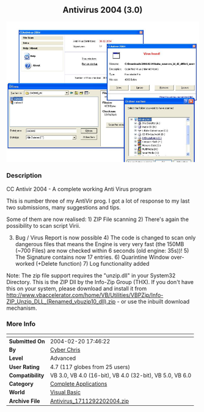 ﻿<div align="center">

## Antivirus 2004 \(3\.0\)

<img src="PIC200422204117134.JPG">
</div>

### Description

CC Antivir 2004 - A complete working Anti Virus program

This is number three of my AntiVir prog. I got a lot of response to my last two submissions, many suggestions and tips.

Some of them are now realised: 1) ZIP File scanning 2) There's again the possibility to scan script Virii.

3) Bug / Virus Report is now possible 4) The code is changed to scan only dangerous files that means the Engine is very very fast (the 150MB (~700 Files) are now checked within 6 seconds (old engine: 35s))! 5) The Signature contains now 17 entries. 6) Quarintine Window over-worked (+Delete function) 7) Log functionality added

Note: The zip file support requires the "unzip.dll" in your System32 Directory. This is the ZIP Dll by the Info-Zip Group (THX). If you don't have this on your system, please download and install it from  http://www.vbaccelerator.com/home/VB/Utilities/VBPZip/Info-ZIP_Unzip_DLL_(Renamed_vbuzip10_dll).zip - or use the inbuilt download mechanism.
 
### More Info
 


<span>             |<span>
---                |---
**Submitted On**   |2004-02-20 17:46:22
**By**             |[Cyber Chris](https://github.com/Planet-Source-Code/PSCIndex/blob/master/ByAuthor/cyber-chris.md)
**Level**          |Advanced
**User Rating**    |4.7 (117 globes from 25 users)
**Compatibility**  |VB 3\.0, VB 4\.0 \(16\-bit\), VB 4\.0 \(32\-bit\), VB 5\.0, VB 6\.0
**Category**       |[Complete Applications](https://github.com/Planet-Source-Code/PSCIndex/blob/master/ByCategory/complete-applications__1-27.md)
**World**          |[Visual Basic](https://github.com/Planet-Source-Code/PSCIndex/blob/master/ByWorld/visual-basic.md)
**Archive File**   |[Antivirus\_1711292202004\.zip](https://github.com/Planet-Source-Code/cyber-chris-antivirus-2004-3-0__1-51899/archive/master.zip)








